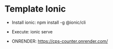 # Template Ionic

- Install ionic:    npm install -g @ionic/cli
- Execute: ionic serve


- ONRENDER: https://cps-counter.onrender.com/
